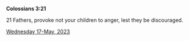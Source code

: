 **Colossians 3:21**

21 Fathers, provoke not your children to anger, lest they be discouraged.

[Wednesday 17-May, 2023](https://t.me/s/daily_scripture)
